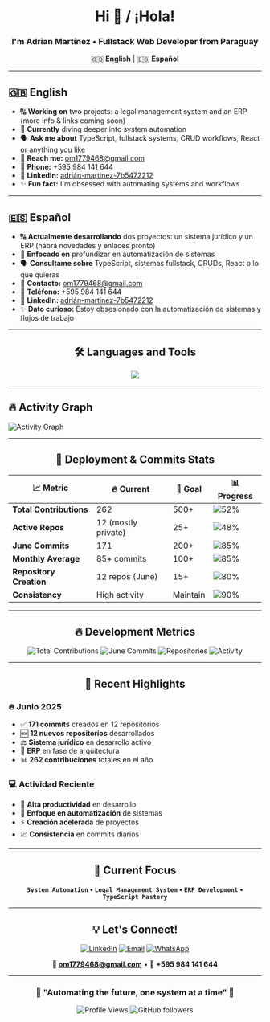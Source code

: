 <div align="center">

# Hi 👋 / ¡Hola!

### I'm Adrian Martínez • Fullstack Web Developer from Paraguay

🇬🇧 **English** | 🇪🇸 **Español**

</div>

---

## 🇬🇧 **English**

- 🔠 **Working on** two projects: a legal management system and an ERP (more info & links coming soon)
- 🌱 **Currently** diving deeper into system automation
- 🗣️ **Ask me about** TypeScript, fullstack systems, CRUD workflows, React or anything you like
- 📧 **Reach me:** om1779468@gmail.com
- 📱 **Phone:** +595 984 141 644
- 🔗 **LinkedIn:** [adrián-martinez-7b5472212](https://www.linkedin.com/in/adri%C3%A1n-martinez-7b5472212/)
- ✨ **Fun fact:** I'm obsessed with automating systems and workflows

---

## 🇪🇸 **Español**

- 🔠 **Actualmente desarrollando** dos proyectos: un sistema jurídico y un ERP (habrá novedades y enlaces pronto)
- 🌱 **Enfocado en** profundizar en automatización de sistemas
- 🗣️ **Consultame sobre** TypeScript, sistemas fullstack, CRUDs, React o lo que quieras
- 📧 **Contacto:** om1779468@gmail.com
- 📱 **Teléfono:** +595 984 141 644
- 🔗 **LinkedIn:** [adrián-martinez-7b5472212](https://www.linkedin.com/in/adri%C3%A1n-martinez-7b5472212/)
- ✨ **Dato curioso:** Estoy obsesionado con la automatización de sistemas y flujos de trabajo

---

<div align="center">

## 🛠️ **Languages and Tools**

<img src="https://skillicons.dev/icons?i=js,ts,react,nodejs,express,postgres,sqlite,reactnative,html,css,tailwind,github,vscode&theme=dark" />

</div>

---
## 🔥 **Activity Graph**

<!-- Tu gráfico real de actividad -->
![Activity Graph](https://github-readme-activity-graph.vercel.app/graph?username=VarDevCoder&bg_color=0d1117&color=ff6b6b&line=ff6b6b&point=ffffff&area=true&hide_border=true&custom_title=Adrian's%20Real%20Activity%20Graph)

</div>

---

<div align="center">

## 🚀 **Deployment & Commits Stats**

</div>

| 📈 **Metric** | 🔥 **Current** | 🎯 **Goal** | 📊 **Progress** |
|---------------|----------------|-------------|-----------------|
| **Total Contributions** | 262 | 500+ | ![52%](https://progress-bar.dev/52?color=ff6b6b) |
| **Active Repos** | 12 (mostly private) | 25+ | ![48%](https://progress-bar.dev/48?color=ff6b6b) |
| **June Commits** | 171 | 200+ | ![85%](https://progress-bar.dev/85?color=ff6b6b) |
| **Monthly Average** | 85+ commits | 100+ | ![85%](https://progress-bar.dev/85?color=ff6b6b) |
| **Repository Creation** | 12 repos (June) | 15+ | ![80%](https://progress-bar.dev/80?color=ff6b6b) |
| **Consistency** | High activity | Maintain | ![90%](https://progress-bar.dev/90?color=ff6b6b) |

---

<div align="center">

## 🔥 **Development Metrics**

![Total Contributions](https://img.shields.io/badge/Contributions-262-ff6b6b?style=for-the-badge&logo=github&logoColor=white)
![June Commits](https://img.shields.io/badge/June_Commits-171-ff6b6b?style=for-the-badge&logo=git&logoColor=white)
![Repositories](https://img.shields.io/badge/New_Repos-12-ff6b6b?style=for-the-badge&logo=repo&logoColor=white)
![Activity](https://img.shields.io/badge/Status-Highly_Active-ff6b6b?style=for-the-badge&logo=zap&logoColor=white)

</div>

---

<div align="center">

## 🚀 **Recent Highlights**

</div>

### **🔥 Junio 2025**
- ✅ **171 commits** creados en 12 repositorios
- 🆕 **12 nuevos repositorios** desarrollados
- ⚖️ **Sistema jurídico** en desarrollo activo
- 🏢 **ERP** en fase de arquitectura
- 📊 **262 contribuciones** totales en el año

### **💻 Actividad Reciente**
- 🚀 **Alta productividad** en desarrollo
- 🤖 **Enfoque en automatización** de sistemas
- ⚡ **Creación acelerada** de proyectos
- 📈 **Consistencia** en commits diarios

---

<div align="center">

## 🎯 **Current Focus**

**`System Automation` • `Legal Management System` • `ERP Development` • `TypeScript Mastery`**

</div>

---

<div align="center">

## 💡 **Let's Connect!**

[![LinkedIn](https://img.shields.io/badge/LinkedIn-0077B5?style=for-the-badge&logo=linkedin&logoColor=white)](https://www.linkedin.com/in/adri%C3%A1n-martinez-7b5472212/)
[![Email](https://img.shields.io/badge/Email-D14836?style=for-the-badge&logo=gmail&logoColor=white)](mailto:om1779468@gmail.com)
[![WhatsApp](https://img.shields.io/badge/WhatsApp-25D366?style=for-the-badge&logo=whatsapp&logoColor=white)](https://wa.me/595984141644)

**📧 om1779468@gmail.com** • **📱 +595 984 141 644**

</div>

---

<div align="center">

### 🌟 **"Automating the future, one system at a time"** 🌟

![Profile Views](https://komarev.com/ghpvc/?username=VarDevCoder&label=Profile%20Views&color=ff6b6b&style=flat-square)
![GitHub followers](https://img.shields.io/github/followers/VarDevCoder?label=Followers&style=flat-square&color=ff6b6b)

</div>
